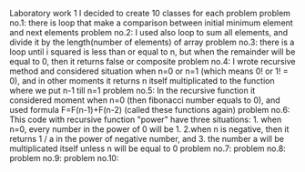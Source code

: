 Laboratory work 1
I decided to create 10 classes for each problem
problem no.1: there is loop that make a comparison between initial minimum element and next elements
problem no.2: I used also loop to sum all elements, and divide it by the length(number of elements) of array
problem no.3: there is a loop until i squared is less than or equal to n, but when the remainder will be equal to 0, then it returns false or composite
problem no.4: I wrote recursive method and considered situation when n=0 or n=1 (which means 0! or 1! = 0), and in other moments it returns n itself multiplicated to the function where we put n-1 till n=1
problem no.5: In the recursive function it considered moment when n=0 (then fibonacci number equals to 0), and used formula F=F(n-1)+F(n-2) (called these functions again)
problem no.6: This code with recursive function "power" have three situations: 1. when n=0, every number in the power of 0 will be 1. 2.when n is negative, then it returns 1 / a in the power of negative number, and 3. the number a will be multiplicated itself unless n will be equal to 0
problem no.7: 
problem no.8: 
problem no.9: 
problem no.10: 
